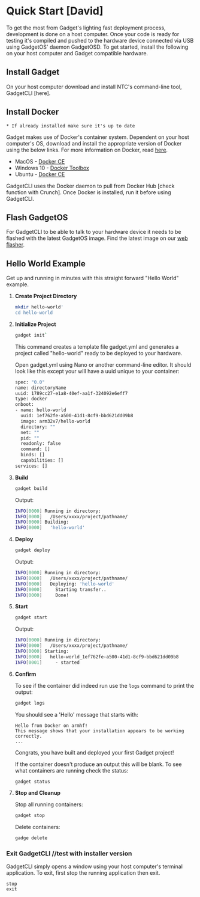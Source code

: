 # Quick Start [David]

To get the most from Gadget's lighting fast deployment process, development is done on a host computer. Once your code is ready for testing it's compiled and pushed to the hardware device connected via USB using GadgetOS' daemon GadgetOSD. To get started, install the following on your host computer and Gadget compatible hardware. 

## Install Gadget

On your host computer download and install NTC's command-line tool, GadgetCLI [here]. 

## Install Docker

	* If already installed make sure it's up to date

Gadget makes use of Docker's container system. Dependent on your host computer's OS, download and install the appropriate version of Docker using the below links. For more information on Docker, read [here](https://www.docker.com/).

* MacOS - [Docker CE](https://store.docker.com/editions/community/docker-ce-desktop-mac?tab=description)
* Windows 10 - [Docker Toolbox](https://www.docker.com/products/docker-toolbox)
* Ubuntu - [Docker CE](https://store.docker.com/editions/community/docker-ce-server-ubuntu?tab=description)

GadgetCLI uses the Docker daemon to pull from Docker Hub [check function with Crunch]. Once Docker is installed, run it before using GadgetCLI.

## Flash GadgetOS 

For GadgetCLI to be able to talk to your hardware device it needs to be flashed with the latest GadgetOS image. Find the latest image on our [web flasher](flash.getchip.com/pro). 

## Hello World Example

Get up and running in minutes with this straight forward "Hello World" example.

1. **Create Project Directory**

	```bash
	mkdir hello-world'
	cd hello-world
	```
	
2. **Initialize Project**

	```bash
	gadget init`
	```
	
	This command creates a template file gadget.yml and generates a project called "hello-world" ready to be deployed to your hardware. 
	
	Open gadget.yml using Nano or another command-line editor. It should look like this except your will have a uuid unique to your container:
	
	```bash
	spec: "0.0"
	name: directoryName
	uuid: 1789cc27-e1a8-40ef-aa1f-324092e6eff7
	type: docker
	onboot:
	- name: hello-world
  	  uuid: 1ef762fe-a500-41d1-8cf9-bbd621dd09b8
  	  image: arm32v7/hello-world
  	  directory: ""
  	  net: ""
  	  pid: ""
  	  readonly: false
  	  command: []
      binds: []
      capabilities: []
	services: []
	```
	
3. **Build**
	
	```bash
	gadget build
	```
	
	Output:
	
	```bash
	INFO[0000] Running in directory:                        
	INFO[0000]   /Users/xxxx/project/pathname/
	INFO[0000] Building:                                    
	INFO[0000]   'hello-world'
	```
	
4. **Deploy**
	
	```bash
	gadget deploy
	```
	
	Output:
	
	```bash
	INFO[0000] Running in directory:                        
	INFO[0000]   /Users/xxxx/project/pathname/ 
	INFO[0000]   Deploying: 'hello-world'                   
	INFO[0000]     Starting transfer..                      
	INFO[0000]     Done!  
	```
	
5. **Start**
	
	```bash
	gadget start
	```
	
	Output:
	
	```bash
	INFO[0000] Running in directory:                        
	INFO[0000]   /Users/xxxx/project/pathname/ 
	INFO[0000] Starting:                                    
	INFO[0000]   hello-world_1ef762fe-a500-41d1-8cf9-bbd621dd09b8 
	INFO[0001]     - started 
	```

6. **Confirm** 

	To see if the container did indeed run use the `logs` command to print the output:
	
	```bash
	gadget logs
	```
	
	You should see a 'Hello' message that starts with:
	
	```
	Hello from Docker on armhf!
	This message shows that your installation appears to be working correctly.
	...
	```
	Congrats, you have built and deployed your first Gadget project!
	
	If the container doesn't produce an output this will be blank. To see what containers are running check the status:
	
	```bash
	gadget status
	```

7. **Stop and Cleanup**
	
	Stop all running containers:
	
	```bash
	gadget stop
	```
	
	Delete containers:
	
	```bash
	gadge delete
	```

### Exit GadgetCLI //test with installer version

GadgetCLI simply opens a window using your host computer's terminal application. To exit, first stop the running application then exit. 

```shell
stop
exit 
```
